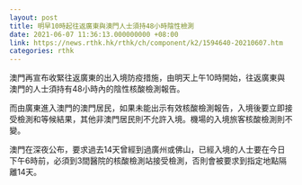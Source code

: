 ```yaml
---
layout: post
title: 明早10時起往返廣東與澳門人士須持48小時陰性檢測
date: 2021-06-07 11:36:13.000000000 +08:00
link: https://news.rthk.hk/rthk/ch/component/k2/1594640-20210607.htm
categories: rthk
---
```


澳門再宣布收緊往返廣東的出入境防疫措施，由明天上午10時開始，往返廣東與澳門的人士須持有48小時內的陰性核酸檢測報告。

而由廣東進入澳門的澳門居民，如果未能出示有效核酸檢測報告，入境後要立即接受檢測和等候結果，其他非澳門居民則不允許入境。機場的入境旅客核酸檢測則不變。

澳門在深夜公布，要求過去14天曾經到過廣州或佛山，已經入境的人士要在今日下午6時前，必須到3間醫院的核酸檢測站接受檢測，否則會被要求到指定地點隔離14天。
